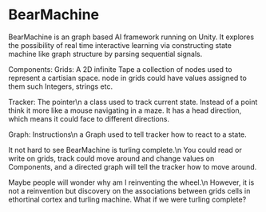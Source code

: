 # BearMachine
BearMachine is an graph based AI framework running on Unity. 
It explores the possibility of real time interactive learning via constructing state machine like graph structure by parsing sequential signals.

Components:
Grids: A 2D infinite Tape
a collection of nodes used to represent a cartisian space. 
node in grids could have values assigned to them such Integers, strings etc.

Tracker: The pointer\n
a class used to track current state.
Instead of a point think it more like a mouse navigating in a maze.
It has a head direction, which means it could face to different directions.

Graph: Instructions\n
a Graph used to tell tracker how to react to a state.

It not hard to see BearMachine is turling complete.\n 
You could read or write on grids, track could move around and change values on Components, and a directed graph will tell the tracker how to move around.


Maybe people will wonder why am I reinventing the wheel.\n 
However, it is not a reinvention but discovery on the associations between grids cells in ethortinal cortex and turling machine.
What if we were turling complete? 

